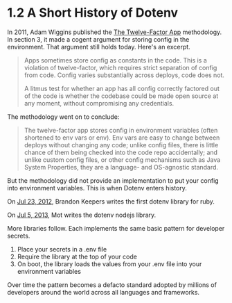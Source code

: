 # 1.2 A Short History of Dotenv

In 2011, Adam Wiggins published the [The Twelve-Factor App](https://12factor.net/config) methodology. In section 3, it made a cogent argument for storing config in the environment. That argument still holds today. Here's an excerpt.

> Apps sometimes store config as constants in the code. This is a violation of twelve-factor, which requires strict separation of config from code. Config varies substantially across deploys, code does not.
> 
> A litmus test for whether an app has all config correctly factored out of the code is whether the codebase could be made open source at any moment, without compromising any credentials.

The methodology went on to conclude:

> The twelve-factor app stores config in environment variables (often shortened to env vars or env). Env vars are easy to change between deploys without changing any code; unlike config files, there is little chance of them being checked into the code repo accidentally; and unlike custom config files, or other config mechanisms such as Java System Properties, they are a language- and OS-agnostic standard.

But the methodology did not provide an implementation to put your config into environment variables. This is when Dotenv enters history.

On [Jul 23, 2012](https://github.com/bkeepers/dotenv/commit/c3568a06b341f1182bd4e8b0d6e58a594cac7966), Brandon Keepers writes the first dotenv library for ruby.

On [Jul 5, 2013](https://github.com/motdotla/dotenv/commit/71dabbf27b699fcb7a04714709cecfc6e78892b9), Mot writes the dotenv nodejs library.

More libraries follow. Each implements the same basic pattern for developer secrets.

1. Place your secrets in a .env file
2. Require the library at the top of your code
3. On boot, the library loads the values from your .env file into your environment variables

Over time the pattern becomes a defacto standard adopted by millions of developers around the world across all languages and frameworks.
